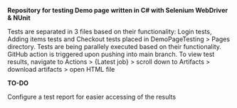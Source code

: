 **Repository for testing Demo page written in C# with Selenium WebDriver & NUnit**

Tests are separated in 3 files based on their functionality: Login tests, Adding items tests and Checkout tests placed in DemoPageTesting > Pages directory.
Tests are being parallely executed based on their functionality.
GitHub action is triggered upon pushing into main branch.
To view test results, navigate to Actions > {Latest job} > scroll down to Artifacts > download artifacts > open HTML file

**TO-DO**

Configure a test report for easier accessing of the results

